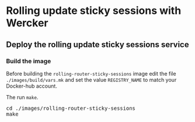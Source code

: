 # Rolling update sticky sessions with Wercker

## Deploy the rolling update sticky sessions service

### Build the image 

Before building the `rolling-router-sticky-sessions` image edit the file `./images/build/vars.mk` and set the value `REGISTRY_NAME` to match your Docker-hub account.

The run `make`.

<pre>
cd ./images/rolling-router-sticky-sessions
make
</pre>



